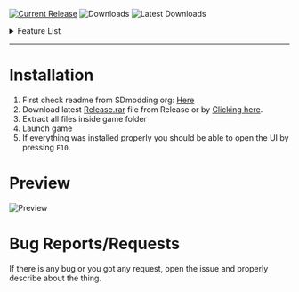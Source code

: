 [![Current Release](https://img.shields.io/github/v/release/sneakyevil/SleepingDogs-RenderTweaker?label=Current%20Release&color=red&id=0)](https://github.com/sneakyevil/SleepingDogs-RenderTweaker/releases/latest/download/Release.rar)
![Downloads](https://img.shields.io/github/downloads/sneakyevil/SleepingDogs-RenderTweaker/total?label=Total%20Downloads&color=red&id=0)
![Latest Downloads](https://img.shields.io/github/downloads/sneakyevil/SleepingDogs-RenderTweaker/latest/total?color=red&label=Latest%20Downloads&id=0)

<details>
  <summary>Feature List</summary>
  
  - Camera:
    - FOV
  - Game:
    - Highlight:
      - Attacking Character (Combat)
  - Renderer:
    - Ambient Occlusion (AO)
    - Anti Alias (AA)
    - Depth Of Field (DOF)
    - HDR Bloom
    - Planar Reflections
    - Sky Irradiance Volumes
  - Shadows:
    - Allow Spots
    - Split (0, 1, 2)
    - Bias
  - Hud:
    - Health Meter
    - Minimap
    - Face Meter
    - Weapon Ammo
    - Popup:
      - Region Indicator
      - Social Award
    - Overlay:
      - Objective Indicator
  - UI:
    - Text:
      - Global Scale Factor
    - Subtitles:
      - Enable
      - Scale Factor
</details>

---

# Installation
1. First check readme from SDmodding org: [Here](https://github.com/SDmodding/.github/blob/main/profile/README.md)
2. Download latest [Release.rar](https://github.com/sneakyevil/SleepingDogs-RenderTweaker/releases/latest) file from Release or by [Clicking here](https://github.com/sneakyevil/SleepingDogs-RenderTweaker/releases/latest/download/Release.rar).
3. Extract all files inside game folder
4. Launch game
5. If everything was installed properly you should be able to open the UI by pressing `F10`.

# Preview
![Preview](https://i.imgur.com/WBLEbY5.png)

# Bug Reports/Requests
If there is any bug or you got any request, open the issue and properly describe about the thing.
